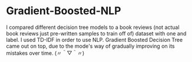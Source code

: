 # Gradient-Boosted-NLP

I compared different decision tree models to a book reviews (not actual book reviews just pre-written samples to train off of) dataset with one and label. I used TD-IDF in order to use NLP. Gradient Boosted Decision Tree came out on top, due to the mode's way of gradually improving on its mistakes over time. (〃＾▽＾〃)
